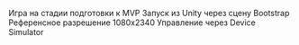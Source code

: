 Игра на стадии подготовки к MVP
Запуск из Unity через сцену Bootstrap
Референсное разрешение 1080х2340
Управление через Device Simulator
